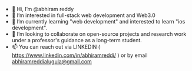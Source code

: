 - 👋 Hi, I’m @abhiram reddy
- 👀 I’m interested in full-stack web development and Web3.0
- 🌱 I’m currently learning "web development" and interested to learn "ios development".
- 💞️ I’m looking to collaborate on open-source projects and research work under a professor's guidance as a long-term student.
- 📫 You can reach out via LINKEDIN ( https://www.linkedin.com/in/abhiramreddi/ ) or by email abhiramreddialugula@gmail.com

<!---
abiredi/abiredi is a ✨ special ✨ repository because its `README.md` (this file) appears on your GitHub profile.
You can click the Preview link to take a look at your changes.
--->
